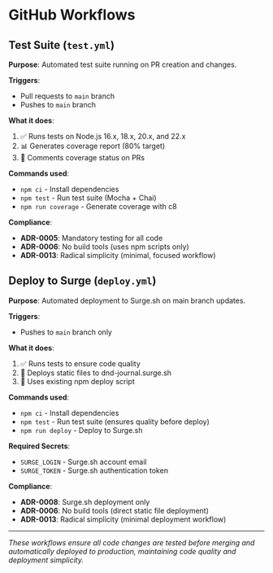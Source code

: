 # GitHub Workflows

## Test Suite (`test.yml`)

**Purpose**: Automated test suite running on PR creation and changes.

**Triggers**:
- Pull requests to `main` branch
- Pushes to `main` branch  

**What it does**:
1. ✅ Runs tests on Node.js 16.x, 18.x, 20.x, and 22.x
2. 📊 Generates coverage report (80% target)
3. 💬 Comments coverage status on PRs

**Commands used**:
- `npm ci` - Install dependencies
- `npm test` - Run test suite (Mocha + Chai)
- `npm run coverage` - Generate coverage with c8

**Compliance**:
- **ADR-0005**: Mandatory testing for all code
- **ADR-0006**: No build tools (uses npm scripts only)
- **ADR-0013**: Radical simplicity (minimal, focused workflow)

## Deploy to Surge (`deploy.yml`)

**Purpose**: Automated deployment to Surge.sh on main branch updates.

**Triggers**:
- Pushes to `main` branch only

**What it does**:
1. ✅ Runs tests to ensure code quality
2. 🚀 Deploys static files to dnd-journal.surge.sh
3. 📝 Uses existing npm deploy script

**Commands used**:
- `npm ci` - Install dependencies
- `npm test` - Run test suite (ensures quality before deploy)
- `npm run deploy` - Deploy to Surge.sh

**Required Secrets**:
- `SURGE_LOGIN` - Surge.sh account email
- `SURGE_TOKEN` - Surge.sh authentication token

**Compliance**:
- **ADR-0008**: Surge.sh deployment only
- **ADR-0006**: No build tools (direct static file deployment)
- **ADR-0013**: Radical simplicity (minimal deployment workflow)

---

*These workflows ensure all code changes are tested before merging and automatically deployed to production, maintaining code quality and deployment simplicity.*